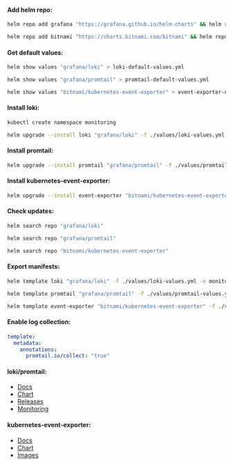 #### Add helm repo:
```bash
helm repo add grafana "https://grafana.github.io/helm-charts" && helm repo update
```
```bash
helm repo add bitnami "https://charts.bitnami.com/bitnami" && helm repo update
```

#### Get default values:
```bash
helm show values "grafana/loki" > loki-default-values.yml
```
```bash
helm show values "grafana/promtail" > promtail-default-values.yml
```
```bash
helm show values "bitnami/kubernetes-event-exporter" > event-exporter-default.yml
```

#### Install loki:
```bash
kubectl create namespace monitoring
```
```bash
helm upgrade --install loki "grafana/loki" -f ./values/loki-values.yml -n monitoring --version "5.41.8"
```

#### Install promtail:
```bash
helm upgrade --install promtail "grafana/promtail" -f ./values/promtail-values.yml -n monitoring --version "6.15.3"
```

#### Install kubernetes-event-exporter:
```bash
helm upgrade --install event-exporter "bitnami/kubernetes-event-exporter" -f ./values/event-exporter-values.yml -n monitoring --version "2.12.0"
```

#### Check updates:
```bash
helm search repo "grafana/loki"
```
```bash
helm search repo "grafana/promtail"
```
```bash
helm search repo "bitnami/kubernetes-event-exporter"
```

#### Export manifests:
```bash
helm template loki "grafana/loki" -f ./values/loki-values.yml -n monitoring --version "5.41.8" > loki-manifests.yml
```
```bash
helm template promtail "grafana/promtail" -f ./values/promtail-values.yml -n monitoring --version "6.15.3" > promtail-manifests.yml
```
```bash
helm template event-exporter "bitnami/kubernetes-event-exporter" -f ./values/event-exporter-values.yml -n monitoring --version "2.12.0" > event-exporter-manifests.yml
```

#### Enable log collection:
```yaml
template:
  metadata:
    annotations:
      promtail.io/collect: "true"
```

#### loki/promtail:
- [Docs](https://grafana.com/docs/loki/latest/)
- [Chart](https://github.com/grafana/loki/tree/main/production/helm/loki)
- [Releases](https://github.com/grafana/loki/releases)
- [Monitoring](https://grafana.com/docs/loki/latest/operations/observability/)

#### kubernetes-event-exporter:
- [Docs](https://github.com/resmoio/kubernetes-event-exporter)
- [Chart](https://github.com/bitnami/charts/tree/main/bitnami/kubernetes-event-exporter/)
- [Images](https://hub.docker.com/r/bitnami/kubernetes-event-exporter/tags)
